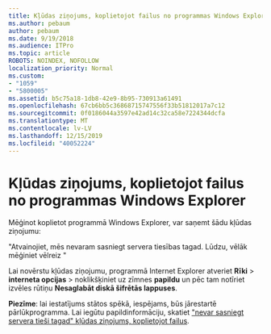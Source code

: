 ```yaml
---
title: Kļūdas ziņojums, koplietojot failus no programmas Windows Explorer
ms.author: pebaum
author: pebaum
ms.date: 9/19/2018
ms.audience: ITPro
ms.topic: article
ROBOTS: NOINDEX, NOFOLLOW
localization_priority: Normal
ms.custom:
- "1059"
- "5800005"
ms.assetid: b5c75a18-1db8-42e9-8b95-730913a61491
ms.openlocfilehash: 67cb6bb5c36868715747556f33b51812017a7c12
ms.sourcegitcommit: 0f0186044a3597e42ad14c32ca58e7224344dcfa
ms.translationtype: MT
ms.contentlocale: lv-LV
ms.lasthandoff: 12/15/2019
ms.locfileid: "40052224"
---
```

# <a name="error-message-when-sharing-files-from-windows-explorer"></a>Kļūdas ziņojums, koplietojot failus no programmas Windows Explorer

Mēģinot koplietot programmā Windows Explorer, var saņemt šādu kļūdas ziņojumu:
  
"Atvainojiet, mēs nevaram sasniegt servera tiesības tagad. Lūdzu, vēlāk mēģiniet vēlreiz "
  
Lai novērstu kļūdas ziņojumu, programmā Internet Explorer atveriet **Rīki** \> **interneta opcijas** \> noklikšķiniet uz zīmnes **papildu** un pēc tam notīriet izvēles rūtiņu **Nesaglabāt diskā šifrētās lappuses**.
  
 **Piezīme**: lai iestatījums stātos spēkā, iespējams, būs jārestartē pārlūkprogramma. Lai iegūtu papildinformāciju, skatiet ["nevar sasniegt servera tieši tagad" kļūdas ziņojums, koplietojot failus](https://go.microsoft.com/fwlink/?linkid=2022914).
  